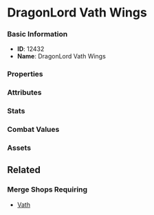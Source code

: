 # DragonLord Vath Wings

<no description available>

### Basic Information

- **ID**: 12432
- **Name**: DragonLord Vath Wings

### Properties


### Attributes


### Stats


### Combat Values


### Assets


## Related

### Merge Shops Requiring

- [Vath](../merge-shops/206-vath.md)

